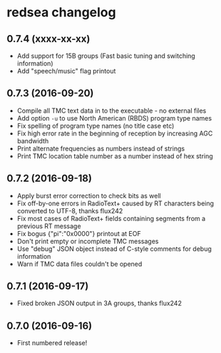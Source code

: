 # redsea changelog

## 0.7.4 (xxxx-xx-xx)

* Add support for 15B groups (Fast basic tuning and switching information)
* Add "speech/music" flag printout

## 0.7.3 (2016-09-20)

* Compile all TMC text data in to the executable - no external files
* Add option `-u` to use North American (RBDS) program type names
* Fix spelling of program type names (no title case etc)
* Fix high error rate in the beginning of reception by increasing AGC bandwidth
* Print alternate frequencies as numbers instead of strings
* Print TMC location table number as a number instead of hex string

## 0.7.2 (2016-09-18)

* Apply burst error correction to check bits as well
* Fix off-by-one errors in RadioText+ caused by RT characters being converted to UTF-8, thanks flux242
* Fix most cases of RadioText+ fields containing segments from a previous RT message
* Fix bogus {"pi":"0x0000"} printout at EOF
* Don't print empty or incomplete TMC messages
* Use "debug" JSON object instead of C-style comments for debug information
* Warn if TMC data files couldn't be opened

## 0.7.1 (2016-09-17)

* Fixed broken JSON output in 3A groups, thanks flux242

## 0.7.0 (2016-09-16)

* First numbered release!
